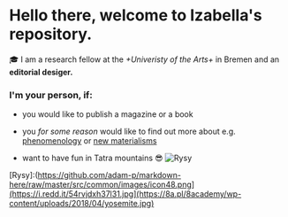 # Hello there, welcome to Izabella's repository. 

   🎓 I am a research fellow at the *+Univeristy of the Arts+* in Bremen and an **editorial desiger.**
### I'm your person, if:

+ you would like to publish a magazine or a book 

+ you _for some reason_ would like to find out more about e.g. [phenomenology](https://plato.stanford.edu/entries/phenomenology) or [new materialisms](https://newmaterialism.eu) 

* want to have fun in Tatra mountains :sunglasses:
   ![Rysy](https://8a.pl/8academy/wp-content/uploads/2018/04/yosemite.jpg)

[Rysy]:(https://github.com/adam-p/markdown-here/raw/master/src/common/images/icon48.png](https://i.redd.it/54rvjdxh37l31.jpg](https://8a.pl/8academy/wp-content/uploads/2018/04/yosemite.jpg)
